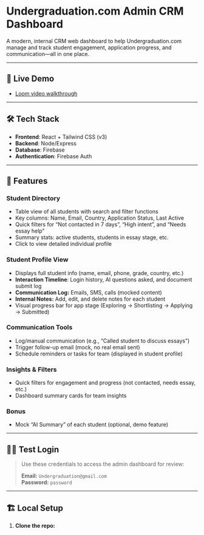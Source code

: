 # Undergraduation.com Admin CRM Dashboard

A modern, internal CRM web dashboard to help Undergraduation.com manage and track student engagement, application progress, and communication—all in one place.

---

## 🚀 Live Demo

- [Loom video walkthrough](YOUR-LOOM-VIDEO-LINK-HERE)

---

## 🛠️ Tech Stack

- **Frontend**: React + Tailwind CSS (v3)
- **Backend**: Node/Express
- **Database**: Firebase
- **Authentication**: Firebase Auth

---

## 🎯 Features

### Student Directory

- Table view of all students with search and filter functions
- Key columns: Name, Email, Country, Application Status, Last Active
- Quick filters for “Not contacted in 7 days”, “High intent”, and “Needs essay help”
- Summary stats: active students, students in essay stage, etc.
- Click to view detailed individual profile

### Student Profile View

- Displays full student info (name, email, phone, grade, country, etc.)
- **Interaction Timeline**: Login history, AI questions asked, and document submit log
- **Communication Log:** Emails, SMS, calls (mocked content)
- **Internal Notes:** Add, edit, and delete notes for each student
- Visual progress bar for app stage (Exploring → Shortlisting → Applying → Submitted)

### Communication Tools

- Log/manual communication (e.g., “Called student to discuss essays”)
- Trigger follow-up email (mock, no real email sent)
- Schedule reminders or tasks for team (displayed in student profile)

### Insights & Filters

- Quick filters for engagement and progress (not contacted, needs essay, etc.)
- Dashboard summary cards for team insights

### Bonus

- Mock “AI Summary” of each student (optional, demo feature)

---

## 🧑‍💻 Test Login

> Use these credentials to access the admin dashboard for review:
>
> **Email:** `Undergraduation@gmail.com`  
> **Password:** `password`

---

## 🏗️ Local Setup

1. **Clone the repo:**
